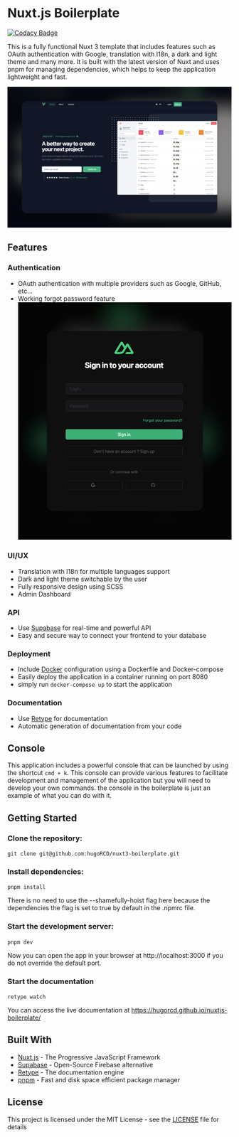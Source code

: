 # Nuxt.js Boilerplate

[![Codacy Badge](https://app.codacy.com/project/badge/Grade/96ef5ef23a4442c2bf73762f46e52749)](https://www.codacy.com/gh/hugoRCD/nuxtjs-boilerplate/dashboard?utm_source=github.com&amp;utm_medium=referral&amp;utm_content=hugoRCD/nuxtjs-boilerplate&amp;utm_campaign=Badge_Grade)

This is a fully functional Nuxt 3 template that includes features such as OAuth authentication with Google, translation with I18n, a dark and light theme and many more.
It is built with the latest version of Nuxt and uses pnpm for managing dependencies, which helps to keep the application lightweight and fast.

![Homepage](./public/homescreen.webp)

## Features

### Authentication
- OAuth authentication with multiple providers such as Google, GitHub, etc...
- Working forgot password feature
![login page](./public/login.webp)

### UI/UX
- Translation with I18n for multiple languages support
- Dark and light theme switchable by the user
- Fully responsive design using SCSS
- Admin Dashboard

### API
- Use [Supabase](https://supabase.io/) for real-time and powerful API
- Easy and secure way to connect your frontend to your database

### Deployment
- Include [Docker](https://www.docker.com/)  configuration using a Dockerfile and Docker-compose
- Easily deploy the application in a container running on port 8080
- simply run `docker-compose up` to start the application

### Documentation
- Use [Retype](https://retype.js.org/) for documentation
- Automatic generation of documentation from your code

## Console

This application includes a powerful console that can be launched 
by using the shortcut `cmd + k`. This console can provide various 
features to facilitate development and management of the application but you
will need to develop your own commands. the console in the boilerplate
is just an example of what you can do with it.

## Getting Started

### Clone the repository:
```
git clone git@github.com:hugoRCD/nuxt3-boilerplate.git
```

### Install dependencies:
```
pnpm install
```
There is no need to use the --shamefully-hoist flag here 
because the dependencies the flag is set to true by default in the .npmrc file.

### Start the development server:
```
pnpm dev
```

Now you can open the app in your browser at http://localhost:3000 if you do not override the default port.

### Start the documentation
```
retype watch
```

You can access the live documentation at https://hugorcd.github.io/nuxtjs-boilerplate/

## Built With

- [Nuxt.js](https://nuxtjs.org/) - The Progressive JavaScript Framework
- [Supabase](https://supabase.io/) - Open-Source Firebase alternative
- [Retype](https://retype.js.org/) - The documentation engine
- [pnpm](https://pnpm.js.org/) - Fast and disk space efficient package manager

## License

This project is licensed under the MIT License - see the [LICENSE](./LICENSE) file for details